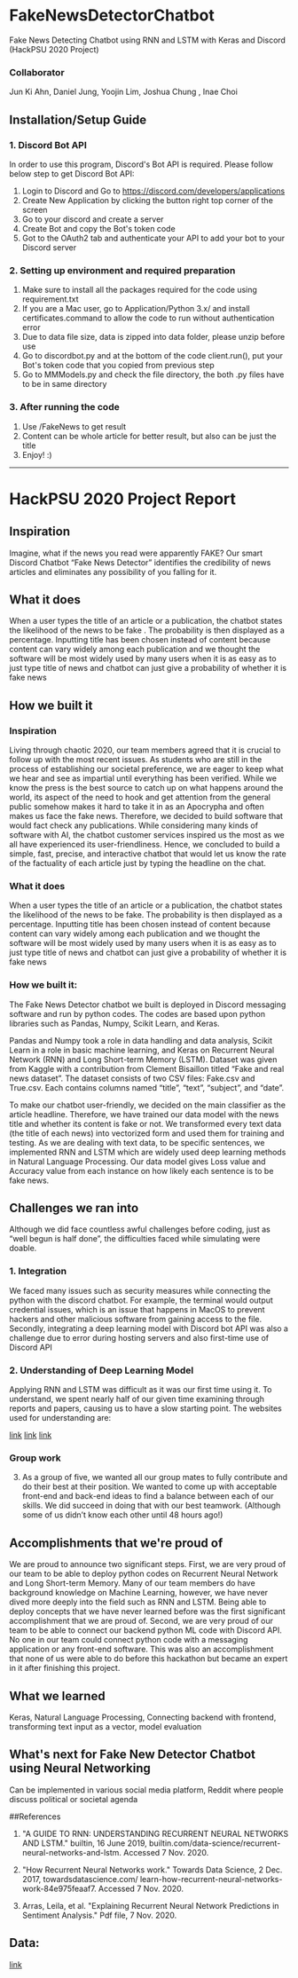 # FakeNewsDetectorChatbot
Fake News Detecting Chatbot using RNN and LSTM with Keras and Discord (HackPSU 2020 Project)

### Collaborator
Jun Ki Ahn, Daniel Jung, Yoojin Lim, Joshua Chung , Inae Choi

## Installation/Setup Guide

### 1. Discord Bot API
In order to use this program, Discord's Bot API is required. Please follow below step to get Discord Bot API:
  1. Login to Discord and Go to https://discord.com/developers/applications
  2. Create New Application by clicking the button right top corner of the screen
  3. Go to your discord and create a server
  4. Create Bot and copy the Bot's token code
  5. Got to the OAuth2 tab and authenticate your API to add your bot to your Discord server
  
### 2. Setting up environment and required preparation
  1. Make sure to install all the packages required for the code using requirement.txt
  2. If you are a Mac user, go to Application/Python 3.x/ and install certificates.command to allow the code to run without authentication error
  3. Due to data file size, data is zipped into data folder, please unzip before use
  4. Go to discordbot.py and at the bottom of the code client.run(), put your Bot's token code that you copied from previous step
  5. Go to MMModels.py and check the file directory, the both .py files have to be in same directory

### 3. After running the code
  1. Use /FakeNews <content> to get result
  2. Content can be whole article for better result, but also can be just the title
  3. Enjoy! :)
  
-----------------------------------------------------------------------------------------------------------

# HackPSU 2020 Project Report

 ## Inspiration

Imagine, what if the news you read were apparently FAKE? Our smart Discord Chatbot “Fake News Detector” identifies the credibility of news articles and eliminates any possibility of you falling for it.
## What it does

When a user types the title of an article or a publication, the chatbot states the likelihood of the news to be fake . The probability is then displayed as a percentage. Inputting title has been chosen instead of content because content can vary widely among each publication and we thought the software will be most widely used by many users when it is as easy as to just type title of news and chatbot can just give a probability of whether it is fake news


## How we built it

### Inspiration
Living through chaotic 2020, our team members agreed that it is crucial to follow up with the most recent issues.
As students who are still in the process of establishing our societal preference, we are eager to keep what we hear and see as impartial until everything has been verified. While we know the press is the best source to catch up on what happens around the world, its aspect of the need to hook and get attention from the general public somehow makes it hard to take it in as an Apocrypha and often makes us face the fake news.
Therefore, we decided to build software that would fact check any publications. While considering many kinds of software with AI, the chatbot customer services inspired us the most as we all have experienced its user-friendliness. Hence, we concluded to build a simple, fast, precise, and interactive chatbot that would let us know the rate of the factuality of each article just by typing the headline on the chat.

### What it does
When a user types the title of an article or a publication, the chatbot states the likelihood of the news to be fake. The probability is then displayed as a percentage. Inputting title has been chosen instead of content because content can vary widely among each publication and we thought the software will be most widely used by many users when it is as easy as to just type title of news and chatbot can just give a probability of whether it is fake news

### How we built it:
 The Fake News Detector chatbot we built is deployed in Discord messaging software and run by python codes. The codes are based upon python libraries such as Pandas, Numpy, Scikit Learn, and Keras. 

Pandas and Numpy took a role in data handling and data analysis, Scikit Learn in a role in basic machine learning, and Keras on Recurrent Neural Network (RNN) and Long Short-term Memory (LSTM). Dataset was given from Kaggle with a contribution from Clement Bisaillon titled “Fake and real news dataset”.  The dataset consists of two CSV files: Fake.csv and True.csv. Each contains columns named “title”, “text”, “subject”, and “date”. 

To make our chatbot user-friendly, we decided on the main classifier as the article headline. Therefore, we have trained our data model with the news title and whether its content is fake or not. We transformed every text data (the title of each news) into vectorized form and used them for training and testing. As we are dealing with text data, to be specific sentences, we implemented RNN and LSTM which are widely used deep learning methods in Natural Language Processing. Our data model gives Loss value and Accuracy value from each instance on how likely each sentence is to be fake news.

## Challenges we ran into

Although we did face countless awful challenges before coding, just as “well begun is half done”, the difficulties faced while simulating were doable.

### 1. Integration
We faced many issues such as security measures while connecting the python with the discord chatbot. For example, the terminal would output credential issues, which is an issue that happens in MacOS to prevent hackers and other malicious software from gaining access to the file. Secondly, integrating a deep learning model with Discord bot API was also a challenge due to error during hosting servers and also first-time use of Discord API
 
### 2. Understanding of Deep Learning Model
Applying RNN and LSTM was difficult as it was our first time using it. To understand, we spent nearly half of our given time examining through reports and papers, causing us to have a slow starting point. The websites used for understanding are:

[link](https://builtin.com/data-science/recurrent-neural-networks-and-lstm)
[link](https://towardsdatascience.com/learn-how-recurrent-neural-networks-work-84e975feaaf7)
[link](https://arxiv.org/pdf/1706.07206.pdf)

### Group work
3.	As a group of five, we wanted all our group mates to fully contribute and do their best at their position. We wanted to come up with acceptable front-end and back-end ideas to find a balance between each of our skills. We did succeed in doing that with our best teamwork. (Although some of us didn’t know each other until 48 hours ago!)

## Accomplishments that we're proud of

We are proud to announce two significant steps. First, we are very proud of our team to be able to deploy python codes on Recurrent Neural Network and Long Short-term Memory. Many of our team members do have background knowledge on Machine Learning, however, we have never dived more deeply into the field such as RNN and LSTM. Being able to deploy concepts that we have never learned before was the first significant accomplishment that we are proud of. Second, we are very proud of our team to be able to connect our backend python ML code with Discord API. No one in our team could connect python code with a messaging application or any front-end software. This was also an accomplishment that none of us were able to do before this hackathon but became an expert in it after finishing this project.

## What we learned

Keras, Natural Language Processing, Connecting backend with frontend, transforming text input as a vector, model evaluation

## What's next for Fake New Detector Chatbot using Neural Networking

Can be implemented in various social media platform, Reddit where people discuss political or societal agenda

##References

1. "A GUIDE TO RNN: UNDERSTANDING RECURRENT NEURAL NETWORKS AND LSTM." builtin, 16 June 2019,
    builtin.com/data-science/recurrent-neural-networks-and-lstm. Accessed 7 Nov. 2020.

2. "How Recurrent Neural Networks work." Towards Data Science, 2 Dec. 2017, towardsdatascience.com/
    learn-how-recurrent-neural-networks-work-84e975feaaf7. Accessed 7 Nov. 2020.

3. Arras, Leila, et al. "Explaining Recurrent Neural Network Predictions in Sentiment Analysis." Pdf
    file, 7 Nov. 2020.



## Data:

[link](https://www.kaggle.com/clmentbisaillon/fake-and-real-news-dataset)
